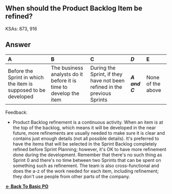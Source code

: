 ## When should the Product Backlog Item be refined?

KSAs: 873, 916

## Answer
| A | B | C | ***D*** | E |
| :--- | :--- | :--- | :--- | :--- |
| Before the Sprint in which the item is supposed to be developed | The business analysts do it before it is time to develop the item | During the Sprint, if they have not been refined in the previous Sprints | ***A and C*** | None of the above |


Feedback:

- Product Backlog refinement is a continuous activity. When an item is at the top of the backlog, which means it will be developed in the near future, more refinements are usually needed to make sure it is clear and contains just enough details (not all possible details). It's preferred to have the items that will be selected in the Sprint Backlog completely refined before Sprint Planning; however, it's OK to have more refinement done during the development. Remember that there's no such thing as Sprint 0 and there's no time between two Sprints that can be spent on something such as refinement. The team is also cross-functional and does the a-z of the work needed for each item, including refinement; they don't use people from other parts of the company.

[**<- Back To Basic PO**](../../../Basic_PO.md)

